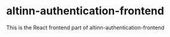# altinn-authentication-frontend
This is the React frontend part of altinn-authentication-frontend


